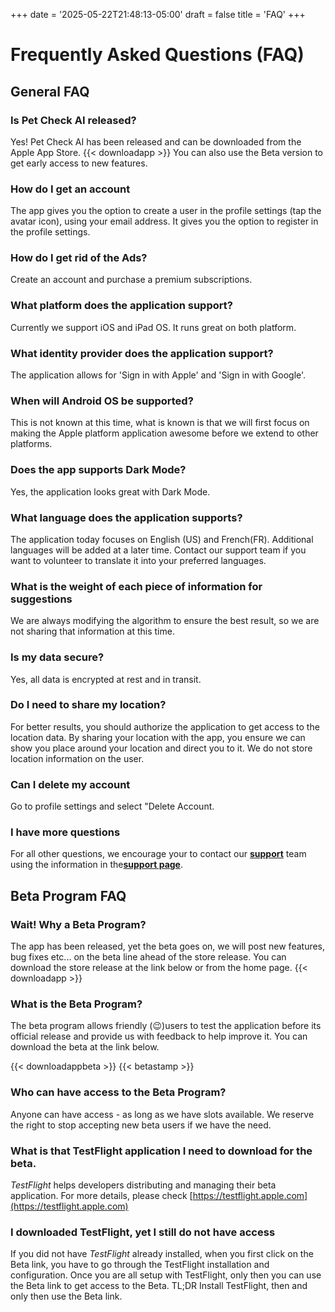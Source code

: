 +++
date = '2025-05-22T21:48:13-05:00'
draft = false
title = 'FAQ'
+++

# Frequently Asked Questions (FAQ)



## General FAQ

### Is Pet Check AI released?
Yes! Pet Check AI has been released and can be downloaded from the Apple App Store.
{{< downloadapp >}}
You can also use the Beta version to get early access to new features.

### How do I get an account
The app gives you the option to create a user in the profile settings (tap the avatar icon), using your email address. It gives you the option to register in the profile settings.

### How do I get rid of the Ads?
Create an account and purchase a premium subscriptions.

### What platform does the application support?
Currently we support iOS and iPad OS. It runs great on both platform.

### What identity provider does the application support?
The application  allows for 'Sign in with Apple' and 'Sign in with Google'.

### When will Android OS be supported?
This is not known at this time, what is known is that we will first focus on making the Apple platform application awesome before we extend to other platforms.

### Does the app supports Dark Mode?
Yes, the application looks great with Dark Mode.

### What language does the application supports?
The application today focuses on English (US) and French(FR). Additional languages will be added at a later time. Contact our support team if you want to volunteer to translate it into your preferred languages.

### What is the weight of each piece of information for suggestions
We are always modifying the algorithm to ensure the best result, so we are not sharing that information at this time.

### Is my data secure?
Yes, all data is encrypted at rest and in transit.

### Do I need to share my location?
For better results, you should authorize the application to get access to the location data. By sharing your location with the app, you ensure we can show you place around your location and direct you to it. We do not store location information on the user.

### Can I delete my account
Go to profile settings and select "Delete Account.

### I have more questions
For all other questions, we encourage your to contact our [**support**](mailto:support@petcheckai.com) team  using the information in the[**support page**](http://petcheckai.com/support).

## Beta Program FAQ
### Wait! Why a Beta Program?
The app has been released, yet the beta goes on, we will post new features, bug fixes etc... on the beta line ahead of the store release. You can download the store release at the link below or from the home page.
{{< downloadapp >}}

### What is the Beta Program?
The beta program allows friendly (😉)users to test the application before its official release and provide us with feedback to help improve it. You can download the beta at the link below.

<div class="faq-download-section">
{{< downloadappbeta >}}
{{< betastamp >}}
</div>

###  Who can have access to the Beta Program?
Anyone can have access - as long as we have slots available. We reserve the right to stop accepting new beta users if we have the need. 

### What is that TestFlight application I need to download for the beta.
*TestFlight* helps developers distributing and managing their beta application. For more details, please check [https://testflight.apple.com](https://testflight.apple.com)

### I downloaded TestFlight, yet I still do not have access
If you did not have *TestFlight* already installed, when you first click on the Beta link, you have to go through the TestFlight installation and configuration. Once you are all setup with TestFlight, only then you can use the Beta link to get access to the Beta. TL;DR Install TestFlight, then and only then use the Beta link.
